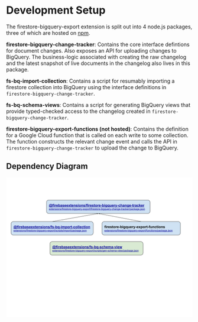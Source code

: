 # Development Setup

The firestore-bigquery-export extension is split out into 4 node.js packages, three of
which are hosted on [npm](https://www.npmjs.com/search?q=firebaseextensions).

**firestore-bigquery-change-tracker**: Contains the core interface defintions
for document changes. Also exposes an API for uploading changes to BigQuery.
The business-logic associated with creating the raw changelog and the latest
snapshot of live documents in the changelog also lives in this package.

**fs-bq-import-collection**: Contains a script for resumably importing a
firestore collection into BigQuery using the interface definitions in
`firestore-bigquery-change-tracker`.

**fs-bq-schema-views**: Contains a script for generating BigQuery views that
provide typed-checked access to the changelog created in
`firestore-bigquery-change-tracker`.

**firestore-bigquery-export-functions (not hosted)**: Contains the definition
for a Google Cloud function that is called on each write to some collection.
The function constructs the relevant change event and calls the API in
`firestore-bigquery-change-tracker` to upload the change to BigQuery.

## Dependency Diagram

![](./docs/images/firestore-bigquery-export-dep-diagram.svg)
